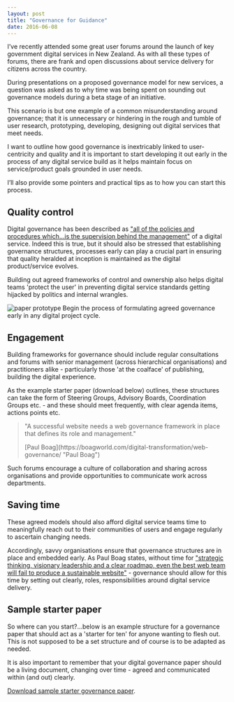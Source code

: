 ```yaml
---
layout: post
title: "Governance for Guidance"
date: 2016-06-08
---
```

I’ve recently attended some great user forums around the launch of key government digital services in New Zealand. As with all these types of forums, there are frank and open discussions about service delivery for citizens across the country.

During presentations on a proposed governance model for new services, a question was asked as to why time was being spent on sounding out governance models during a beta stage of an initiative.

This scenario is but one example of a common misunderstanding around governance; that it is unnecessary or hindering in the rough and tumble of user research, prototyping, developing, designing out digital services that meet needs.

I want to outline how good governance is inextricably linked to user-centricity and quality and it is important to start developing it out early in the process of any digital service build as it helps maintain focus on service/product goals grounded in user needs.

I’ll also provide some pointers and practical tips as to how you can start this process.

## Quality control

Digital governance has been described as ["all of the policies and procedures which…is the supervision behind the management"](http://monsido.com/what-is-web-governance/ "web governance article") of a digital service. Indeed this is true, but it should also be stressed that establishing governance structures, processes early can play a crucial part in ensuring that quality heralded at inception is maintained as the digital product/service evolves.

Building out agreed frameworks of control and ownership also helps digital teams 'protect the user' in preventing digital service standards getting hijacked by politics and internal wrangles.

![paper prototype](img/guidance.jpg) <span class="caption text-muted">Begin the process of formulating agreed governance early in any digital project cycle.</span>

## Engagement

Building frameworks for governance should include regular consultations and forums with senior management (across hierarchical organisations) and practitioners alike - particularly those 'at the coalface' of publishing, building the digital experience.

As the example starter paper (download below) outlines, these structures can take the form of Steering Groups, Advisory Boards, Coordination Groups etc. - and these should meet frequently, with clear agenda items, actions points etc.

> "A successful website needs a web governance framework in place that defines its role and management."
> 
> <footer>[Paul Boag](https://boagworld.com/digital-transformation/web-governance/ "Paul Boag")</footer>

Such forums encourage a culture of collaboration and sharing across organisations and provide opportunities to communicate work across departments.

## Saving time

These agreed models should also afford digital service teams time to meaningfully reach out to their communities of users and engage regularly to ascertain changing needs.

Accordingly, savvy organisations ensure that governance structures are in place and embedded early. As Paul Boag states, without time for ["strategic thinking, visionary leadership and a clear roadmap, even the best web team will fail to produce a sustainable website"](https://boagworld.com/digital-transformation/web-governance/ "Paul Boag") - governance should allow for this time by setting out clearly, roles, responsibilities around digital service delivery.

## Sample starter paper

So where can you start?…below is an example structure for a governance paper that should act as a 'starter for ten' for anyone wanting to flesh out. This is not supposed to be a set structure and of course is to be adapted as needed.

It is also important to remember that your digital governance paper should be a living document, changing over time - agreed and communicated within (and out) clearly.

[Download sample starter governance paper](assets/governance-paper-structure.docx "Sample governance paper").
